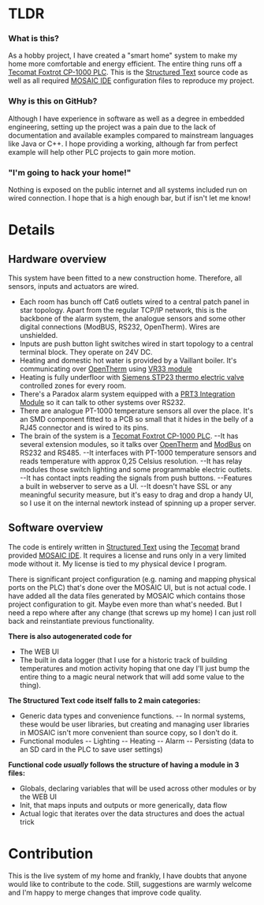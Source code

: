 # TLDR

### What is this?
As a hobby project, I have created a "smart home" system to make my home more comfortable and energy efficient. The entire thing runs off a [Tecomat Foxtrot CP-1000 PLC](https://www.tecomat.com/Products/cz/plc-tecomat-foxtrot/foxtrot-zakladni-moduly-a-prislusenstvi/123-cp-1000/).
This is the [Structured Text](https://en.wikipedia.org/wiki/IEC_61131-3) source code as well as all required [MOSAIC IDE](https://www.tecomat.com/download/software-and-firmware/mosaic/) configuration files to reproduce my project.

### Why is this on GitHub?
Although I have experience in software as well as a degree in embedded engineering, setting up the project was a pain due to the lack of documentation and available examples compared to mainstream languages like Java or C++.
I hope providing a working, although far from perfect example will help other PLC projects to gain more motion.

### "I'm going to hack your home!"
Nothing is exposed on the public internet and all systems included run on wired connection. I hope that is a high enough bar, but if isn't let me know!


# Details
## Hardware overview
This system have been fitted to a new construction home. Therefore, all sensors, inputs and actuators are wired. 
 - Each room has bunch off Cat6 outlets wired to a central patch panel in star topology. Apart from the regular TCP/IP network, this is the backbone of the alarm system, the analogue sensors and some other digital connections (ModBUS, RS232, OpenTherm). Wires are unshielded.
 - Inputs are push button light switches wired in start topology to a central terminal block. They operate on 24V DC.
 - Heating and domestic hot water is provided by a Vaillant boiler. It's communicating over [OpenTherm](https://www.opentherm.eu/opentherm-protocol/what-is-opentherm/#communication-standard) using [VR33 module](https://www.vaillant.be/regelingen/0020296182-00-1728112.pdf)
 - Heating is fully underfloor with [Siemens STP23 thermo electric valve](https://www.downloads.siemens.com/download-center/Download.aspx?pos=download&fct=getasset&id1=A6V10371999) controlled zones for every room.
 - There's a Paradox alarm system equipped with a [PRT3 Integration Module](https://www.paradox.com/Products/default.asp?CATID=7&SUBCATID=75&PRD=234) so it can talk to other systems over RS232.
 - There are analogue PT-1000 temperature sensors all over the place. It's an SMD component fitted to a PCB so small that it hides in the belly of a RJ45 connector and is wired to its pins.
 - The brain of the system is a [Tecomat Foxtrot CP-1000 PLC](https://www.tecomat.com/Products/cz/plc-tecomat-foxtrot/foxtrot-zakladni-moduly-a-prislusenstvi/123-cp-1000/).
 --It has several extension modules, so it talks over [OpenTherm](https://www.opentherm.eu/opentherm-protocol/what-is-opentherm/#communication-standard) and [ModBus](https://modbus.org/specs.php) on RS232 and RS485.
 --It interfaces with PT-1000 temperature sensors and reads temperature with approx 0,25 Celsius resolution.
 --It has relay modules those switch lighting and some programmable electric outlets.
 --It has contact inpts reading the signals from push buttons.
 --Features a built in webserver to serve as a UI.
 --It doesn't have SSL or any meaningful security measure, but it's easy to drag and drop a handy UI, so I use it on the internal newtork instead of spinning up a proper server.

## Software overview
The code is entirely written in  [Structured Text](https://en.wikipedia.org/wiki/IEC_61131-3) using the [Tecomat](https://www.tecomat.com/) brand provided [MOSAIC IDE](https://www.tecomat.com/download/software-and-firmware/mosaic/). It requires a license and runs only in a very limited mode without it. My license is tied to my physical device I program.

There is significant project configuration (e.g. naming and mapping physical ports on the PLC) that's done over the MOSAIC UI, but is not actual code. I have added all the data files generated by MOSAIC which contains those project configuration to git. Maybe even more than what's needed. But I need a repo where after any change (that screws up my home) I can just roll back and reinstantiate previous functionality.

**There is also autogenerated code for**

- The WEB UI
- The built in data logger (that I use for a historic track of building temperatures and motion activity hoping that one day I'll just bump the entire thing to a magic neural network that will add some value to the thing).

**The Structured Text code itself falls to 2 main categories:**

 - Generic data types and convenience functions.
 -- In normal systems, these would be user libraries, but creating and managing user libraries in MOSAIC isn't more convenient than source copy, so I don't do it.
 - Functional modules
 -- Lighting
 -- Heating
 -- Alarm
 -- Persisting (data to an SD card in the PLC to save user settings)

**Functional code *usually* follows the structure of having a module in 3 files:**

 - Globals, declaring variables that will be used across other modules or by the WEB UI
 - Init, that maps inputs and outputs or more generically, data flow
 - Actual logic that iterates over the data structures and does the actual trick

# Contribution
This is the live system of my home and frankly, I have doubts that anyone would like to contribute to the code.
Still, suggestions are warmly welcome and I'm happy to merge changes that improve code quality.
